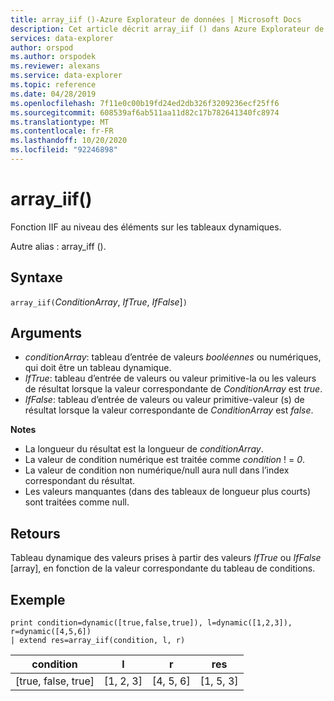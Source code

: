 ```yaml
---
title: array_iif ()-Azure Explorateur de données | Microsoft Docs
description: Cet article décrit array_iif () dans Azure Explorateur de données.
services: data-explorer
author: orspod
ms.author: orspodek
ms.reviewer: alexans
ms.service: data-explorer
ms.topic: reference
ms.date: 04/28/2019
ms.openlocfilehash: 7f11e0c00b19fd24ed2db326f3209236ecf25ff6
ms.sourcegitcommit: 608539af6ab511aa11d82c17b782641340fc8974
ms.translationtype: MT
ms.contentlocale: fr-FR
ms.lasthandoff: 10/20/2020
ms.locfileid: "92246898"
---
```

# <a name="array_iif"></a>array_iif()

Fonction IIF au niveau des éléments sur les tableaux dynamiques.

Autre alias : array_iff ().

## <a name="syntax"></a>Syntaxe

`array_iif(`*ConditionArray*, *IfTrue*, *IfFalse*]`)`

## <a name="arguments"></a>Arguments

* *conditionArray*: tableau d’entrée de valeurs *booléennes* ou numériques, qui doit être un tableau dynamique.
* *IfTrue*: tableau d’entrée de valeurs ou valeur primitive-la ou les valeurs de résultat lorsque la valeur correspondante de *ConditionArray* est *true*.
* *IfFalse*: tableau d’entrée de valeurs ou valeur primitive-valeur (s) de résultat lorsque la valeur correspondante de *ConditionArray* est *false*.

**Notes**

* La longueur du résultat est la longueur de *conditionArray*.
* La valeur de condition numérique est traitée comme *condition* ! = *0*.
* La valeur de condition non numérique/null aura null dans l’index correspondant du résultat.
* Les valeurs manquantes (dans des tableaux de longueur plus courts) sont traitées comme null.

## <a name="returns"></a>Retours

Tableau dynamique des valeurs prises à partir des valeurs *IfTrue* ou *IfFalse* [array], en fonction de la valeur correspondante du tableau de conditions.

## <a name="example"></a>Exemple

```kusto
print condition=dynamic([true,false,true]), l=dynamic([1,2,3]), r=dynamic([4,5,6]) 
| extend res=array_iif(condition, l, r)
```

|condition|l|r|res|
|---|---|---|---|
|[true, false, true]|[1, 2, 3]|[4, 5, 6]|[1, 5, 3]|
